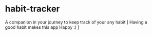 # habit-tracker
A companion in your journey to keep track of your any habit [ Having a good habit makes this app Happy :) ]
